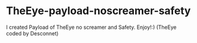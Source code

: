 # TheEye-payload-noscreamer-safety
I created Payload of TheEye no screamer and Safety. Enjoy!:) (TheEye coded by Desconnet)
